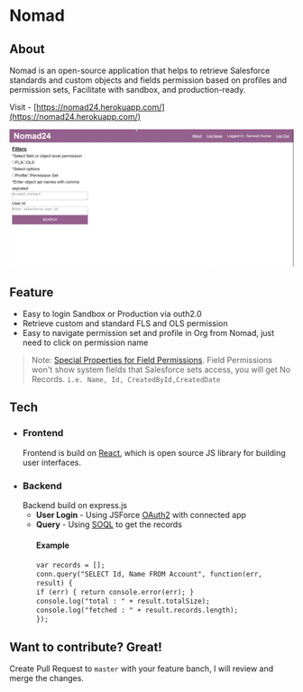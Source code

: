 # Nomad
## About
Nomad is an open-source application that helps to retrieve Salesforce standards and custom objects and fields permission based on profiles and permission sets, Facilitate with sandbox, and production-ready.

Visit -  [https://nomad24.herokuapp.com/](https://nomad24.herokuapp.com/)

![](https://github.com/Sarveshgithub/Nomad/blob/outh/client/src/asset/img/Nomad.gif)

## Feature 
- Easy to login Sandbox or Production via outh2.0
- Retrieve custom and standard FLS and OLS permission
- Easy to navigate permission set and profile in Org from Nomad, just need to click on permission name
> Note:
 [Special Properties for Field Permissions](https://developer.salesforce.com/docs/atlas.en-us.object_reference.meta/object_reference/sforce_api_objects_fieldpermissions.htm).
 Field Permissions won't show system fields that Salesforce sets access, you will get No Records. ```i.e. Name, Id, CreatedById,CreatedDate```

## Tech
- ### Frontend
    Frontend is build on [React](https://reactjs.org/), which is open source JS library for building user interfaces.
- ### Backend
    Backend build on express.js
     - **User Login** - Using JSForce [OAuth2](https://jsforce.github.io/document/#oauth2) with connected app
     - **Query** - Using [SOQL](https://jsforce.github.io/document/#query) to get the records
        #### Example
        ```
        var records = [];
        conn.query("SELECT Id, Name FROM Account", function(err, result) {
        if (err) { return console.error(err); }
        console.log("total : " + result.totalSize);
        console.log("fetched : " + result.records.length);
        });
        ```
## Want to contribute? Great!
Create Pull Request to ```master``` with your feature banch, I will review and merge the changes.
